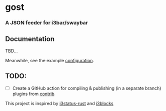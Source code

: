 # gost

### A JSON feeder for i3bar/swaybar


## Documentation

TBD...

Meanwhile, see the example [configuration](doc/example-config.yml).


## TODO:

- [ ] Create a GitHub action for compiling & publishing (in a separate branch)
  plugins from [contrib](./contrib)


This project is inspired by
[i3status-rust](https://github.com/greshake/i3status-rust) and
[i3blocks](https://github.com/vivien/i3blocks)
